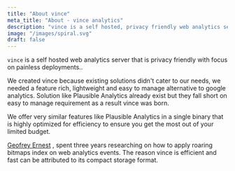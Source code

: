 ```yaml
---
title: "About vince"
meta_title: "About - vince analytics"
description: "vince is a self hosted, privacy friendly web analytics server."
image: "/images/spiral.svg"
draft: false
---
```


`vince` is a self hosted web analytics server that is privacy  friendly  with focus on painless deployments..

We created vince because existing solutions didn't cater to our needs, we needed a feature rich, lightweight and easy to manage alternative to google analytics. Solution like Plausible Analytics already exist but they fall short on easy to manage requirement as a result vince was born.

We offer very similar features like Plausible Analytics in  a single binary that is highly optimized for efficiency to ensure you get the most out of your limited budget.

[Geofrey Ernest](https://github.com/gernest) , spent three years researching on how to apply roaring bitmaps index on web analytics events. The reason vince is efficient and fast can be attributed to its compact storage format.